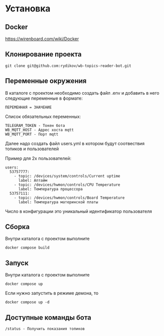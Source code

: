 # Установка

## Docker
https://wirenboard.com/wiki/Docker

## Клонирование проекта
```
git clone git@github.com:rydikov/wb-topics-reader-bot.git
```

## Переменные окружения
В каталоге с проектом необходимо создать файл .env и добавить в него следующие переменные в формате:
```
ПЕРЕМЕННАЯ = ЗНАЧЕНИЕ
```
Список обязательных переменных:
```
TELEGRAM_TOKEN - Токен бота
WB_MQTT_HOST - Адрес хоста mqtt
WB_MQTT_PORT - Порт mqtt
```

Далее надо создать файл users.yml в котором будут соотвествия топиков и пользователей

Пример для 2х пользователей:

```
users:
  53757777:
    - topic: /devices/system/controls/Current uptime
      label: Аптайм 
    - topic: /devices/hwmon/controls/CPU Temperature
      label: Температура процессора
  53757111:
    - topic: /devices/hwmon/controls/Board Temperature
      label: Температура материнской платы
```

Число в конфигурации это уникальный идентификатор пользователя


## Сборка 
Внутри каталога с проектом выполните
```
docker compose build
```

## Запуск
Внутри каталога с проектом выполните
```
docker compose up
```
Если нужно запустить в режиме демона, то
```
docker compose up -d
```

## Доступные команды бота
```
/status - Получить показания топиков
```
 

